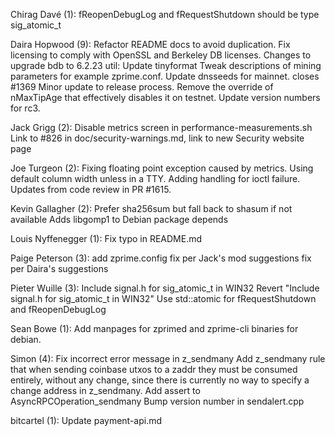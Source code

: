 Chirag Davé (1):
      fReopenDebugLog and fRequestShutdown should be type sig_atomic_t

Daira Hopwood (9):
      Refactor README docs to avoid duplication.
      Fix licensing to comply with OpenSSL and Berkeley DB licenses.
      Changes to upgrade bdb to 6.2.23
      util: Update tinyformat
      Tweak descriptions of mining parameters for example zprime.conf.
      Update dnsseeds for mainnet. closes #1369
      Minor update to release process.
      Remove the override of nMaxTipAge that effectively disables it on testnet.
      Update version numbers for rc3.

Jack Grigg (2):
      Disable metrics screen in performance-measurements.sh
      Link to #826 in doc/security-warnings.md, link to new Security website page

Joe Turgeon (2):
      Fixing floating point exception caused by metrics. Using default column width unless in a TTY.
      Adding handling for ioctl failure. Updates from code review in PR #1615.

Kevin Gallagher (2):
      Prefer sha256sum but fall back to shasum if not available
      Adds libgomp1 to Debian package depends

Louis Nyffenegger (1):
      Fix typo in README.md

Paige Peterson (3):
      add zprime.config
      fix per Jack's mod suggestions
      fix per Daira's suggestions

Pieter Wuille (3):
      Include signal.h for sig_atomic_t in WIN32
      Revert "Include signal.h for sig_atomic_t in WIN32"
      Use std::atomic for fRequestShutdown and fReopenDebugLog

Sean Bowe (1):
      Add manpages for zprimed and zprime-cli binaries for debian.

Simon (4):
      Fix incorrect error message in z_sendmany
      Add z_sendmany rule that when sending coinbase utxos to a zaddr they must be consumed entirely, without any change, since there is currently no way to specify a change address in z_sendmany.
      Add assert to AsyncRPCOperation_sendmany
      Bump version number in sendalert.cpp

bitcartel (1):
      Update payment-api.md

